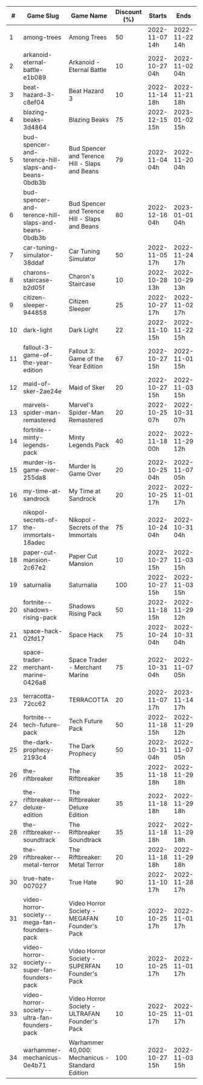 |#|Game Slug|Game Name|Discount (%)|Starts|Ends|
|---|---|---|---|---|---|
|1|among-trees|Among Trees|50|2022-11-07 14h|2022-11-22 14h|
|2|arkanoid-eternal-battle-e1b089|Arkanoid - Eternal Battle|10|2022-10-27 04h|2022-11-02 04h|
|3|beat-hazard-3-c8ef04|Beat Hazard 3|10|2022-11-14 18h|2022-11-21 18h|
|4|blazing-beaks-3d4864|Blazing Beaks|75|2022-12-15 15h|2023-01-02 15h|
|5|bud-spencer-and-terence-hill-slaps-and-beans-0bdb3b|Bud Spencer and Terence Hill - Slaps and Beans|79|2022-11-04 04h|2022-11-20 04h|
|6|bud-spencer-and-terence-hill-slaps-and-beans-0bdb3b|Bud Spencer and Terence Hill - Slaps and Beans|80|2022-12-16 04h|2023-01-01 04h|
|7|car-tuning-simulator-38ddaf|Car Tuning Simulator|50|2022-11-05 17h|2022-11-24 17h|
|8|charons-staircase-b2d05f|Charon's Staircase|10|2022-10-28 13h|2022-10-29 13h|
|9|citizen-sleeper-944858|Citizen Sleeper|25|2022-10-27 17h|2022-11-02 17h|
|10|dark-light|Dark Light|22|2022-11-10 15h|2022-11-22 15h|
|11|fallout-3-game-of-the-year-edition|Fallout 3: Game of the Year Edition|67|2022-10-27 15h|2022-11-01 15h|
|12|maid-of-sker-2ae24e|Maid of Sker|20|2022-10-27 15h|2022-11-03 15h|
|13|marvels-spider-man-remastered|Marvel's Spider-Man Remastered|20|2022-10-25 07h|2022-10-31 07h|
|14|fortnite--minty-legends-pack|Minty Legends Pack|40|2022-11-18 00h|2022-11-29 12h|
|15|murder-is-game-over-255da8|Murder Is Game Over|20|2022-10-25 04h|2022-11-07 05h|
|16|my-time-at-sandrock|My Time at Sandrock|20|2022-10-25 17h|2022-11-01 17h|
|17|nikopol-secrets-of-the-immortals-18adec|Nikopol - Secrets of the Immortals|75|2022-10-24 04h|2022-10-31 04h|
|18|paper-cut-mansion-2c67e2|Paper Cut Mansion|10|2022-10-27 15h|2022-11-03 15h|
|19|saturnalia|Saturnalia|100|2022-10-27 15h|2022-11-03 15h|
|20|fortnite--shadows-rising-pack|Shadows Rising Pack|50|2022-11-18 15h|2022-11-29 12h|
|21|space-hack-02fd17|Space Hack|75|2022-10-24 04h|2022-10-31 04h|
|22|space-trader-merchant-marine-0426a8|Space Trader - Merchant Marine|75|2022-10-31 04h|2022-11-07 05h|
|23|terracotta-72cc62|TERRACOTTA|20|2022-11-07 17h|2023-11-14 17h|
|24|fortnite--tech-future-pack|Tech Future Pack|50|2022-11-18 15h|2022-11-29 12h|
|25|the-dark-prophecy-2193c4|The Dark Prophecy|50|2022-10-31 04h|2022-11-07 05h|
|26|the-riftbreaker|The Riftbreaker|35|2022-11-18 18h|2022-11-29 18h|
|27|the-riftbreaker--deluxe-edition|The Riftbreaker Deluxe Edition|35|2022-11-18 18h|2022-11-29 18h|
|28|the-riftbreaker--soundtrack|The Riftbreaker Soundtrack|35|2022-11-18 18h|2022-11-29 18h|
|29|the-riftbreaker--metal-terror|The Riftbreaker: Metal Terror|20|2022-11-18 18h|2022-11-29 18h|
|30|true-hate-007027|True Hate|90|2022-11-10 17h|2022-11-28 17h|
|31|video-horror-society--mega-fan-founders-pack|Video Horror Society - MEGAFAN Founder's Pack|10|2022-10-25 17h|2022-11-01 17h|
|32|video-horror-society--super-fan-founders-pack|Video Horror Society - SUPERFAN Founder's Pack|10|2022-10-25 17h|2022-11-01 17h|
|33|video-horror-society--ultra-fan-founders-pack|Video Horror Society - ULTRAFAN Founder's Pack|10|2022-10-25 17h|2022-11-01 17h|
|34|warhammer-mechanicus-0e4b71|Warhammer 40,000: Mechanicus - Standard Edition|100|2022-10-27 15h|2022-11-03 15h|
